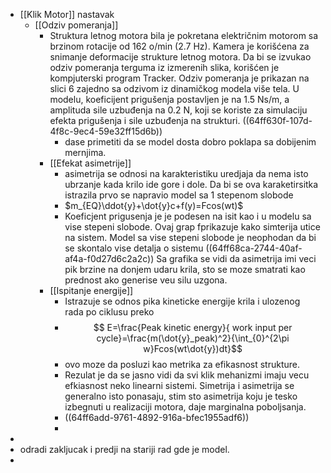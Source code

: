 - [[Klik Motor]] nastavak
	- [[Odziv pomeranja]]
		- Struktura letnog motora bila je pokretana električnim motorom sa brzinom rotacije od 162 o/min (2.7 Hz). Kamera je korišćena za snimanje deformacije strukture letnog motora. Da bi se izvukao odziv pomeranja terguma iz izmerenih slika, korišćen je kompjuterski program Tracker. Odziv pomeranja je prikazan na slici 6 zajedno sa odzivom iz dinamičkog modela više tela. U modelu, koeficijent prigušenja postavljen je na 1.5 Ns/m, a amplituda sile uzbuđenja na 0.2 N, koji se koriste za simulaciju efekta prigušenja i sile uzbuđenja na strukturi.
		  ((64ff630f-107d-4f8c-9ec4-59e32ff15d6b))
			- dase primetiti da se model dosta dobro poklapa sa dobijenim mernjima.
		- [[Efekat asimetrije]]
			- asimetrija se odnosi na karakteristiku uredjaja da nema isto ubrzanje kada krilo ide gore i dole.
			  Da bi se ova karaketirsitka istrazila prvo se napravio model sa 1 stepenom slobode
			- $m_{EQ}\ddot{y}+\dot{y}c+f(y)=Fcos(wt)$
			- Koeficjent prigusenja je je podesen na isit kao i u modelu sa vise stepeni slobode. Ovaj grap fprikazuje kako simterija utice na sistem. Model sa vise stepeni slobode je neophodan da bi se skontalo vise detalja o sistemu
			  ((64ff68ca-2744-40af-af4a-f0d27d6c2a2c))
			  Sa grafika se vidi da asimetrija imi veci pik brzine na donjem udaru krila, sto se moze smatrati kao prednost ako generise veu silu uzgona.
		- [[Ispitanje energije]]
			- Istrazuje se odnos pika kineticke energije krila i ulozenog rada po ciklusu preko
			- $$ E=\frac{Peak kinetic energy}{ work input per cycle}=\frac{m(\dot{y}_peak)^2}{\int_{0}^{2\pi w}Fcos(wt\dot{y})dt}$$
			- ovo moze da posluzi kao metrika za efikasnost strukture.
			- Rezulat je da se jasno vidi da svi klik mehanizmi imaju vecu efkiasnost neko linearni sistemi. Simetrija i asimetrija se generalno isto ponasaju, stim sto asimetrija koju je tesko izbegnuti u realizaciji motora, daje marginalna poboljsanja.
			- ((64ff6add-9761-4892-916a-bfec1955adf6))
			-
-
- odradi zakljucak i predji na stariji rad gde je model.
-